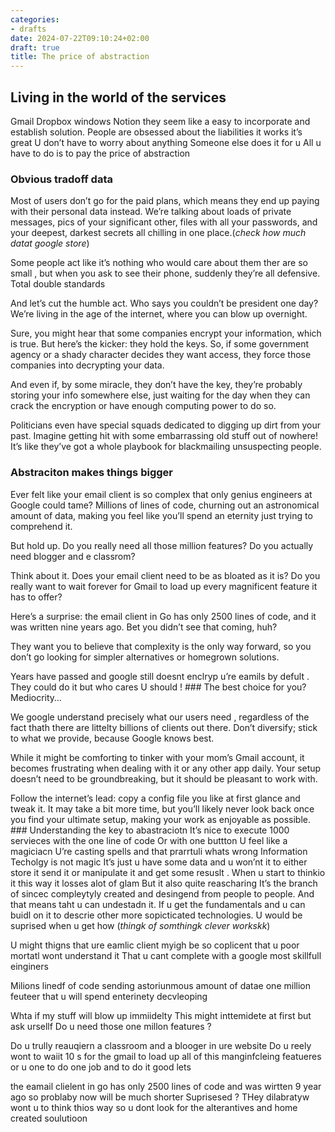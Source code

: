 ```yaml
---
categories:
- drafts
date: 2024-07-22T09:10:24+02:00
draft: true
title: The price of abstraction
---
```


## Living in the world of the services

Gmail Dropbox windows Notion they seem like a easy to incorporate and
establish solution. People are obsessed about the liabilities it works
it’s great U don’t have to worry about anything Someone else does it for
u All u have to do is to pay the price of abstraction
<!-- more -->

### Obvious tradoff data

Most of users don’t go for the paid plans, which means they end up
paying with their personal data instead. We’re talking about loads of
private messages, pics of your significant other, files with all your
passwords, and your deepest, darkest secrets all chilling in one
place.(*check how much datat google store*)

Some people act like it’s nothing who would care about them ther are so
small , but when you ask to see their phone, suddenly they’re all
defensive. Total double standards

And let’s cut the humble act. Who says you couldn’t be president one
day? We’re living in the age of the internet, where you can blow up
overnight.

Sure, you might hear that some companies encrypt your information, which
is true. But here’s the kicker: they hold the keys. So, if some
government agency or a shady character decides they want access, they
force those companies into decrypting your data.

And even if, by some miracle, they don’t have the key, they’re probably
storing your info somewhere else, just waiting for the day when they can
crack the encryption or have enough computing power to do so.

Politicians even have special squads dedicated to digging up dirt from
your past. Imagine getting hit with some embarrassing old stuff out of
nowhere! It’s like they’ve got a whole playbook for blackmailing
unsuspecting people.

### Abstraciton makes things bigger

Ever felt like your email client is so complex that only genius
engineers at Google could tame? Millions of lines of code, churning out
an astronomical amount of data, making you feel like you’ll spend an
eternity just trying to comprehend it.

But hold up. Do you really need all those million features? Do you
actually need blogger and e classrom?

Think about it. Does your email client need to be as bloated as it is?
Do you really want to wait forever for Gmail to load up every
magnificent feature it has to offer?

Here’s a surprise: the email client in Go has only 2500 lines of code,
and it was written nine years ago. Bet you didn’t see that coming, huh?

They want you to believe that complexity is the only way forward, so you
don’t go looking for simpler alternatives or homegrown solutions.

Years have passed and google still doesnt enclryp u’re eamils by defult
. They could do it but who cares U should ! ### The best choice for you?
Mediocrity…

We google understand precisely what our users need , regardless of the
fact thath there are littelty billions of clients out there. Don’t
diversify; stick to what we provide, because Google knows best.

While it might be comforting to tinker with your mom’s Gmail account, it
becomes frustrating when dealing with it or any other app daily. Your
setup doesn’t need to be groundbreaking, but it should be pleasant to
work with.

Follow the internet’s lead: copy a config file you like at first glance
and tweak it. It may take a bit more time, but you’ll likely never look
back once you find your ultimate setup, making your work as enjoyable as
possible. ### Understanding the key to abastraciotn It’s nice to execute
1000 servieces with the one line of code Or with one buttton U feel like
a magiciacn U’re casting spells and that prarrtuli whats wrong
Information Techolgy is not magic It’s just u have some data and u
won’nt it to either store it send it or manipulate it and get some
resuslt . When u start to thinkio it this way it losses alot of glam But
it also quite reascharing It’s the branch of sincec compleytyly created
and desingend from people to people. And that means taht u can undestadn
it. If u get the fundamentals and u can buidl on it to descrie other
more sopicticated technologies. U would be suprised when u get how
(*thingk of somthingk clever workskk*)

U might thigns that ure eamlic client myigh be so coplicent that u poor
mortatl wont understand it That u cant complete with a google most
skillfull einginers

Milions linedf of code sending astoriunmous amount of datae one million
feuteer that u will spend enterinety decvleoping

Whta if my stuff will blow up immiidelty This might inttemidete at first
but ask ursellf Do u need those one millon features ?

Do u trully reauqiern a classroom and a blooger in ure website Do u
reely wont to waiit 10 s for the gmail to load up all of this
manginfcleing featueres or u one to do one job and to do it good lets

the eamail clielent in go has only 2500 lines of code and was wirtten 9
year ago so problaby now will be much shorter Suprisesed ? THey
dilabratyw wont u to think thios way so u dont look for the alterantives
and home created soulutioon
